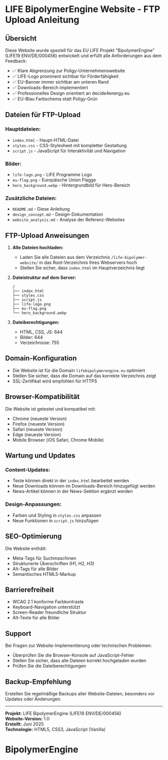 # LIFE BipolymerEngine Website - FTP Upload Anleitung

## Übersicht
Diese Website wurde speziell für das EU LIFE Projekt "BipolymerEngine" (LIFE19 ENV/DE/000456) entwickelt und erfüllt alle Anforderungen aus dem Feedback:

- ✅ Klare Abgrenzung zur Poligy-Unternehmenswebsite
- ✅ LIFE-Logo prominent sichtbar für Förderfähigkeit
- ✅ EU-Banner immer sichtbar am unteren Rand
- ✅ Downloads-Bereich implementiert
- ✅ Professionelles Design orientiert an decide4energy.eu
- ✅ EU-Blau Farbschema statt Poligy-Grün

## Dateien für FTP-Upload

### Hauptdateien:
- `index.html` - Haupt-HTML-Datei
- `styles.css` - CSS-Stylesheet mit kompletter Gestaltung
- `script.js` - JavaScript für Interaktivität und Navigation

### Bilder:
- `life-logo.png` - LIFE Programme Logo
- `eu-flag.png` - Europäische Union Flagge
- `hero_background.webp` - Hintergrundbild für Hero-Bereich

### Zusätzliche Dateien:
- `README.md` - Diese Anleitung
- `design_concept.md` - Design-Dokumentation
- `website_analysis.md` - Analyse der Referenz-Websites

## FTP-Upload Anweisungen

1. **Alle Dateien hochladen:**
   - Laden Sie alle Dateien aus dem Verzeichnis `/life-bipolymer-website/` in das Root-Verzeichnis Ihres Webservers hoch
   - Stellen Sie sicher, dass `index.html` im Hauptverzeichnis liegt

2. **Dateistruktur auf dem Server:**
   ```
   /
   ├── index.html
   ├── styles.css
   ├── script.js
   ├── life-logo.png
   ├── eu-flag.png
   └── hero_background.webp
   ```

3. **Dateiberechtigungen:**
   - HTML, CSS, JS: 644
   - Bilder: 644
   - Verzeichnisse: 755

## Domain-Konfiguration

- Die Website ist für die Domain `lifebipolymerengine.eu` optimiert
- Stellen Sie sicher, dass die Domain auf das korrekte Verzeichnis zeigt
- SSL-Zertifikat wird empfohlen für HTTPS

## Browser-Kompatibilität

Die Website ist getestet und kompatibel mit:
- Chrome (neueste Version)
- Firefox (neueste Version)
- Safari (neueste Version)
- Edge (neueste Version)
- Mobile Browser (iOS Safari, Chrome Mobile)

## Wartung und Updates

### Content-Updates:
- Texte können direkt in der `index.html` bearbeitet werden
- Neue Downloads können im Downloads-Bereich hinzugefügt werden
- News-Artikel können in der News-Sektion ergänzt werden

### Design-Anpassungen:
- Farben und Styling in `styles.css` anpassen
- Neue Funktionen in `script.js` hinzufügen

## SEO-Optimierung

Die Website enthält:
- Meta-Tags für Suchmaschinen
- Strukturierte Überschriften (H1, H2, H3)
- Alt-Tags für alle Bilder
- Semantisches HTML5-Markup

## Barrierefreiheit

- WCAG 2.1 konforme Farbkontraste
- Keyboard-Navigation unterstützt
- Screen-Reader freundliche Struktur
- Alt-Texte für alle Bilder

## Support

Bei Fragen zur Website-Implementierung oder technischen Problemen:
- Überprüfen Sie die Browser-Konsole auf JavaScript-Fehler
- Stellen Sie sicher, dass alle Dateien korrekt hochgeladen wurden
- Prüfen Sie die Dateiberechtigungen

## Backup-Empfehlung

Erstellen Sie regelmäßige Backups aller Website-Dateien, besonders vor Updates oder Änderungen.

---

**Projekt:** LIFE BipolymerEngine (LIFE19 ENV/DE/000456)  
**Website-Version:** 1.0  
**Erstellt:** Juni 2025  
**Technologie:** HTML5, CSS3, JavaScript (Vanilla)

# BipolymerEngine
